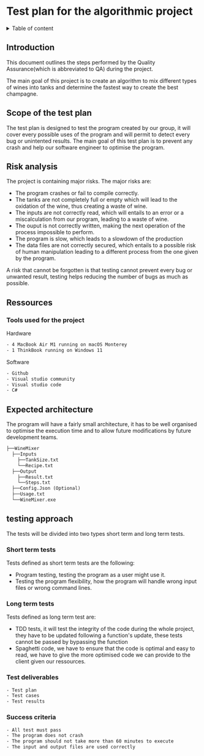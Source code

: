 # Test plan for the algorithmic project

<details>
<summary> Table of content</summary>

- [Test plan for the algorithmic project](#test-plan-for-the-algorithmic-project)
  - [Introduction](#introduction)
  - [Scope of the test plan](#scope-of-the-test-plan)
  - [Risk analysis](#risk-analysis)
  - [Ressources](#ressources)
    - [Tools used for the project](#tools-used-for-the-project)
  - [Expected architecture](#expected-architecture)
  - [testing approach](#testing-approach)
    - [Short term tests](#short-term-tests)
    - [Long term tests](#long-term-tests)
    - [Test deliverables](#test-deliverables)
    - [Success criteria](#success-criteria)

</details>

## Introduction

This document outlines the steps performed by the Quality Assurance(which is abbreviated to QA) during the project.

The main goal of this project is to create an algorithm to mix different types of wines into tanks and determine the fastest way to create the best champagne.

## Scope of the test plan

The test plan is designed to test the program created by our group, it will cover every possible uses of the program and will permit to detect every bug or unintented results. The main goal of this test plan is to prevent any crash and help our software engineer to optimise the program.

## Risk analysis

The project is containing major risks.
The major risks are:

- The program crashes or fail to compile correctly.
- The tanks are not completely full or empty which will lead to the oxidation of the wine, thus creating a waste of wine.
- The inputs are not correctly read, which will entails to an error or a miscalculation from our program, leading to a waste of wine.
- The ouput is not correctly written, making the next operation of the process impossible to perform.
- The program is slow, which leads to a slowdown of the production
- The data files are not correctly secured, which entails to a possible risk of human manipulation leading to a different process from the one given by the program.
  
A risk that cannot be forgotten is that testing cannot prevent every bug or unwanted result, testing helps reducing the number of bugs as much as possible.

## Ressources

### Tools used for the project

Hardware

```txt
- 4 MacBook Air M1 running on macOS Monterey
- 1 ThinkBook running on Windows 11
```

Software

```txt
- Github
- Visual studio community
- Visual studio code
- C#
```

## Expected architecture

The program will have a fairly small architecture, it has to be well organised to optimise the execution time and to allow future modifications by future development teams.

```txt
├──WineMixer
  ├──Inputs
    ├──TankSize.txt
    └──Recipe.txt
  ├──Output
    ├──Result.txt
    └──Steps.txt
  ├──Config.Json (Optional)
  ├──Usage.txt
  └──WineMixer.exe
```

## testing approach

The tests will be divided into two types short term and long term tests.

### Short term tests

Tests defined as short term tests are the following:

- Program testing, testing the program as a user might use it.
- Testing the program flexibility, how the program will handle wrong input files or wrong command lines.

### Long term tests

Tests defined as long term test are:

- TDD tests, it will test the integrity of the code during the whole project, they have to be updated following a function's update, these tests cannot be passed by bypassing the function
- Spaghetti code, we have to ensure that the code is optimal and easy to read, we have to give the more optimised code we can provide to the client given our ressources.

### Test deliverables

```txt
- Test plan
- Test cases
- Test results
```

### Success criteria

```txt
- All test must pass
- The program does not crash
- The program should not take more than 60 minutes to execute
- The input and output files are used correctly
```
